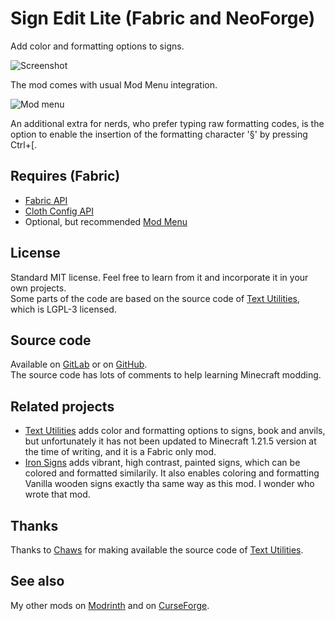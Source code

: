 # Sign Edit Lite (Fabric and NeoForge)  

Add color and formatting options to signs.

![Screenshot](./images/screenshot1.png "Screenshot")

The mod comes with usual Mod Menu integration. 

![Mod menu](./images/options.png "Options")

An additional extra for nerds, who prefer typing raw formatting codes, is the option to enable the insertion of the formatting character '§' by pressing Ctrl+[. 


## Requires (Fabric)

- [Fabric API](https://modrinth.com/mod/fabric-api)  
- [Cloth Config API](https://modrinth.com/mod/cloth-config)
- Optional, but recommended [Mod Menu](https://modrinth.com/mod/modmenu)


## License

Standard MIT license. Feel free to learn from it and incorporate it in your own projects.  
Some parts of the code are based on the source code of [Text Utilities](https://github.com/ChristopherHaws/mc-text-utilities), which is LGPL-3 licensed. 


## Source code

Available on [GitLab](https://gitlab.com/pintergabor/signeditlite.git) or on [GitHub](https://github.com/pinter-gabor-at/signeditlite.git).  
The source code has lots of comments to help learning Minecraft modding.


## Related projects

- [Text Utilities](https://modrinth.com/mod/text-utilities) adds color and formatting options to signs, book and anvils, but unfortunately it has not been updated to Minecraft 1.21.5 version at the time of writing, and it is a Fabric only mod.  
- [Iron Signs](https://modrinth.com/mod/ironsigns) adds vibrant, high contrast, painted signs, which can be colored and formatted similarily. It also enables coloring and formatting Vanilla wooden signs exactly tha same way as this mod. I wonder who wrote that mod.


## Thanks

Thanks to [Chaws](https://modrinth.com/user/Chaws) for making available the source code of [Text Utilities](https://modrinth.com/mod/text-utilities).


## See also

My other mods on [Modrinth](https://modrinth.com/user/pinter.gabor) and on [CurseForge](https://www.curseforge.com/members/pintergabor/projects).
